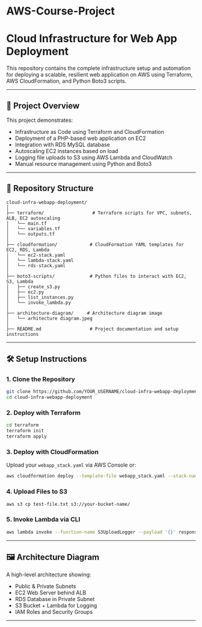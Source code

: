 # AWS-Course-Project
# Cloud Infrastructure for Web App Deployment

This repository contains the complete infrastructure setup and automation for deploying a scalable, resilient web application on AWS using Terraform, AWS CloudFormation, and Python Boto3 scripts.

---

## 📌 Project Overview

This project demonstrates:
- Infrastructure as Code using Terraform and CloudFormation
- Deployment of a PHP-based web application on EC2
- Integration with RDS MySQL database
- Autoscaling EC2 instances based on load
- Logging file uploads to S3 using AWS Lambda and CloudWatch
- Manual resource management using Python and Boto3

---

## 📁 Repository Structure

```
cloud-infra-webapp-deployment/
│
├── terraform/                  # Terraform scripts for VPC, subnets, ALB, EC2 autoscaling
│   └── main.tf
│   └── variables.tf
│   └── outputs.tf
│
├── cloudformation/            # CloudFormation YAML templates for EC2, RDS, Lambda
│   └── ec2-stack.yaml
│   └── lambda-stack.yaml
│   └── rds-stack.yaml
│
├── boto3-scripts/             # Python files to interact with EC2, S3, Lambda
│   ├── create_s3.py
│   ├── ec2.py
│   ├── list_instances.py
│   └── invoke_lambda.py
│
├── architecture-diagram/     # Architecture diagram image
│   └── arhitecture diagram.jpeg
│
├── README.md                  # Project documentation and setup instructions
```

---

## 🛠️ Setup Instructions

### 1. Clone the Repository
```bash
git clone https://github.com/YOUR_USERNAME/cloud-infra-webapp-deployment.git
cd cloud-infra-webapp-deployment
```

### 2. Deploy with Terraform
```bash
cd terraform
terraform init
terraform apply
```

### 3. Deploy with CloudFormation
Upload your `webapp_stack.yaml` via AWS Console or:
```bash
aws cloudformation deploy --template-file webapp_stack.yaml --stack-name my-webapp-stack
```

### 4. Upload Files to S3
```bash
aws s3 cp test-file.txt s3://your-bucket-name/
```

### 5. Invoke Lambda via CLI
```bash
aws lambda invoke --function-name S3UploadLogger --payload '{}' response.json
```

---

## 🖼️ Architecture Diagram

A high-level architecture showing:
- Public & Private Subnets
- EC2 Web Server behind ALB
- RDS Database in Private Subnet
- S3 Bucket + Lambda for Logging
- IAM Roles and Security Groups

---



